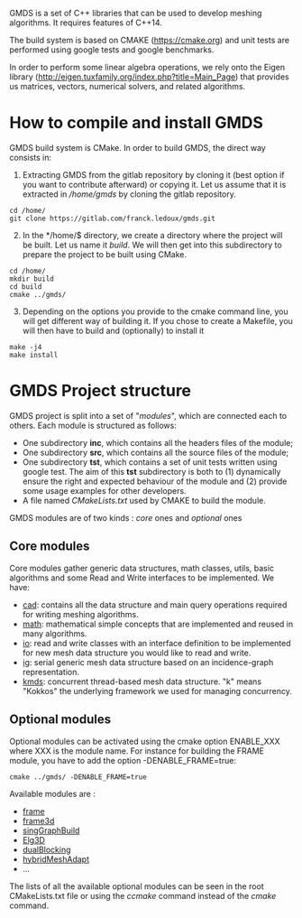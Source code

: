 GMDS is a set of C++ libraries that can be used to develop meshing algorithms. It requires features of C++14.

The build system is based on CMAKE (https://cmake.org) and unit tests are performed using google tests and google benchmarks.

In order to perform some linear algebra operations, we rely onto the Eigen library (http://eigen.tuxfamily.org/index.php?title=Main_Page) that provides us matrices, vectors, numerical solvers, and related algorithms.

# How to compile and install GMDS
GMDS build system is CMake. In order to build GMDS, the direct way consists in:
1. Extracting GMDS from the gitlab repository by cloning it (best option if you want to contribute afterward) or copying it. Let us assume that it is extracted in */home/gmds* by cloning the gitlab repository.
```Shell
cd /home/
git clone https://gitlab.com/franck.ledoux/gmds.git
```
2. In the */home/$ directory, we create a directory where the project will be built. Let us name it *build*. We will then get into this subdirectory to prepare the project to be built using CMake.
```Shell
cd /home/
mkdir build
cd build
cmake ../gmds/ 
```
3. Depending on the options you provide to the cmake command line, you will get different way of building it. If you chose to create a Makefile, you will then have to build and (optionally) to install it
```Shell
make -j4
make install
```
# GMDS Project structure

GMDS project is split into a set of "*modules*", which are connected each to others. Each module is structured as follows:
- One subdirectory **inc**, which contains all the headers files of the module;
- One subdirectory **src**, which contains all the source files of the module;
- One subdirectory **tst**, which contains a set of unit tests written using google test. The aim of this **tst** subdirectory is both to (1) dynamically ensure the right and expected behaviour of the module and (2) provide some usage examples for other developers.
- A file named *CMakeLists.txt* used by CMAKE to build the module.

GMDS modules are of two kinds : *core* ones and *optional* ones

## Core modules
Core modules gather generic data structures, math classes, utils, basic algorithms and some Read and Write interfaces to be implemented. We have:
- [cad](../../cad/README.md): contains all the data structure and main query operations required for writing meshing algorithms.
- [math](../../math/README.md): mathematical simple concepts that are implemented and reused in many algorithms.
- [io](../../io/README.md): read and write classes with an interface definition to be implemented for new mesh data structure you would like to read and write.
- [ig](../../ig/README.md): serial generic mesh data structure based on an incidence-graph representation.
- [kmds](../../kmds/README.md): concurrent thread-based mesh data structure. "k" means "Kokkos" the underlying framework we used for managing concurrency.

## Optional modules
Optional modules can be activated using the cmake option ENABLE_XXX where XXX is the module name. For instance for building the FRAME module, you have to add the option -DENABLE_FRAME=true:
```Shell
cmake ../gmds/ -DENABLE_FRAME=true
```
Available modules are :
- [frame](../../frame/README.md)
- [frame3d](../../frame3d/README.md)
- [singGraphBuild](../../singGraphBuild/README.md)
- [Elg3D](../../Elg3D/README.md)
- [dualBlocking](../../dualBlocking/README.md)
- [hybridMeshAdapt](../../hybridMeshAdapt/README.md)
- ...

The lists of all the available optional modules can be seen in the root CMakeLists.txt file or using the *ccmake* command instead of the *cmake* command.


